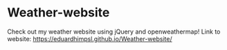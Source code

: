 # Weather-website
Check out my weather website using jQuery and openweathermap!
Link to website: https://eduardhimpsl.github.io/Weather-website/
